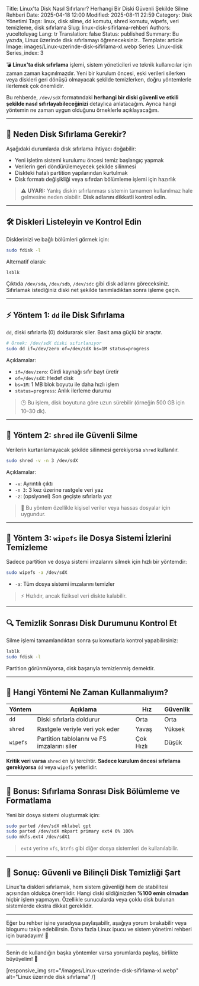 Title: Linux'ta Disk Nasıl Sıfırlanır? Herhangi Bir Diski Güvenli Şekilde Silme Rehberi
Date: 2025-04-18 12:00
Modified: 2025-08-11 22:59
Category: Disk Yönetimi
Tags: linux, disk silme, dd komutu, shred komutu, wipefs, veri temizleme, disk sıfırlama
Slug: linux-disk-sifirlama-rehberi
Authors: yuceltoluyag
Lang: tr
Translation: false
Status: published
Summary: Bu yazıda, Linux üzerinde disk sıfırlamayı öğreneceksiniz..
Template: article
Image: images/Linux-uzerinde-disk-sifirlama-xl.webp
Series: Linux-disk
Series_index: 3

💣 **Linux'ta disk sıfırlama** işlemi, sistem yöneticileri ve teknik kullanıcılar için zaman zaman kaçınılmazdır. Yeni bir kurulum öncesi, eski verileri silerken veya diskleri geri dönüşü olmayacak şekilde temizlerken, doğru yöntemlerle ilerlemek çok önemlidir.

Bu rehberde, `/dev/sdX` formatındaki **herhangi bir diski güvenli ve etkili şekilde nasıl sıfırlayabileceğinizi** detaylıca anlatacağım. Ayrıca hangi yöntemin ne zaman uygun olduğunu örneklerle açıklayacağım.

---

## 🧠 Neden Disk Sıfırlama Gerekir?

Aşağıdaki durumlarda disk sıfırlama ihtiyacı doğabilir:

- Yeni işletim sistemi kurulumu öncesi temiz başlangıç yapmak
- Verilerin geri döndürülemeyecek şekilde silinmesi
- Diskteki hatalı partition yapılarından kurtulmak
- Disk formatı değişikliği veya sıfırdan bölümleme işlemi için hazırlık

> ⚠️ **UYARI:** Yanlış diskin sıfırlanması sistemin tamamen kullanılmaz hale gelmesine neden olabilir. **Disk adlarını dikkatli kontrol edin.**

---

## 🛠️ Diskleri Listeleyin ve Kontrol Edin

Disklerinizi ve bağlı bölümleri görmek için:

```bash
sudo fdisk -l
```

Alternatif olarak:

```bash
lsblk
```

Çıktıda `/dev/sda`, `/dev/sdb`, `/dev/sdc` gibi disk adlarını göreceksiniz. Sıfırlamak istediğiniz diski net şekilde tanımladıktan sonra işleme geçin.

---

## ⚡ Yöntem 1: `dd` ile Disk Sıfırlama

`dd`, diski sıfırlarla (0) doldurarak siler. Basit ama güçlü bir araçtır.

```bash
# Örnek: /dev/sdX diski sıfırlanıyor
sudo dd if=/dev/zero of=/dev/sdX bs=1M status=progress
```

Açıklamalar:

- `if=/dev/zero`: Girdi kaynağı sıfır bayt üretir
- `of=/dev/sdX`: Hedef disk
- `bs=1M`: 1 MB blok boyutu ile daha hızlı işlem
- `status=progress`: Anlık ilerleme durumu

> 🕒 Bu işlem, disk boyutuna göre uzun sürebilir (örneğin 500 GB için 10–30 dk).

---

## 🔐 Yöntem 2: `shred` ile Güvenli Silme

Verilerin kurtarılamayacak şekilde silinmesi gerekiyorsa `shred` kullanılır.

```bash
sudo shred -v -n 3 /dev/sdX
```

Açıklamalar:

- `-v`: Ayrıntılı çıktı
- `-n 3`: 3 kez üzerine rastgele veri yaz
- `-z`: (opsiyonel) Son geçişte sıfırlarla yaz

> 🔐 Bu yöntem özellikle kişisel veriler veya hassas dosyalar için uygundur.

---

## 🧼 Yöntem 3: `wipefs` ile Dosya Sistemi İzlerini Temizleme

Sadece partition ve dosya sistemi imzalarını silmek için hızlı bir yöntemdir:

```bash
sudo wipefs -a /dev/sdX
```

- `-a`: Tüm dosya sistemi imzalarını temizler

> ⚡ Hızlıdır, ancak fiziksel veri diskte kalabilir.

---

## 🔍 Temizlik Sonrası Disk Durumunu Kontrol Et

Silme işlemi tamamlandıktan sonra şu komutlarla kontrol yapabilirsiniz:

```bash
lsblk
sudo fdisk -l
```

Partition görünmüyorsa, disk başarıyla temizlenmiş demektir.

---

## 🧾 Hangi Yöntemi Ne Zaman Kullanmalıyım?

| Yöntem   | Açıklama                                     | Hız       | Güvenlik |
| -------- | -------------------------------------------- | --------- | -------- |
| `dd`     | Diski sıfırlarla doldurur                    | Orta      | Orta     |
| `shred`  | Rastgele veriyle veri yok eder               | Yavaş     | Yüksek   |
| `wipefs` | Partition tablolarını ve FS imzalarını siler | Çok Hızlı | Düşük    |

**Kritik veri varsa** `shred` en iyi tercihtir. **Sadece kurulum öncesi sıfırlama gerekiyorsa** `dd` veya `wipefs` yeterlidir.

---

## 🚀 Bonus: Sıfırlama Sonrası Disk Bölümleme ve Formatlama

Yeni bir dosya sistemi oluşturmak için:

```bash
sudo parted /dev/sdX mklabel gpt
sudo parted /dev/sdX mkpart primary ext4 0% 100%
sudo mkfs.ext4 /dev/sdX1
```

> `ext4` yerine `xfs`, `btrfs` gibi diğer dosya sistemleri de kullanılabilir.

---

## 📣 Sonuç: Güvenli ve Bilinçli Disk Temizliği Şart

Linux'ta diskleri sıfırlamak, hem sistem güvenliği hem de stabilitesi açısından oldukça önemlidir. Hangi diski sildiğinizden **%100 emin olmadan** hiçbir işlem yapmayın. Özellikle sunucularda veya çoklu disk bulunan sistemlerde ekstra dikkat gereklidir.

---

Eğer bu rehber işine yaradıysa paylaşabilir, aşağıya yorum bırakabilir veya blogumu takip edebilirsin. Daha fazla Linux ipucu ve sistem yönetimi rehberi için buradayım! 🐧

---

Senin de kullandığın başka yöntemler varsa yorumlarda paylaş, birlikte büyüyelim! 🙌

[responsive_img src="/images/Linux-uzerinde-disk-sifirlama-xl.webp" alt="Linux üzerinde disk sıfırlama" /]
